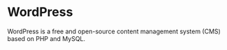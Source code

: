 WordPress
============

WordPress is a free and open-source content management system (CMS) based on PHP and MySQL.
